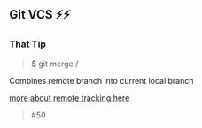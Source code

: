 ## Git VCS ⚡️⚡️
### That Tip

> $ git merge <remote>/<branch>

Combines remote branch into current local branch

[more about remote tracking here](https://git-scm.com/book/en/v2/Git-Branching-Remote-Branches)

>#50